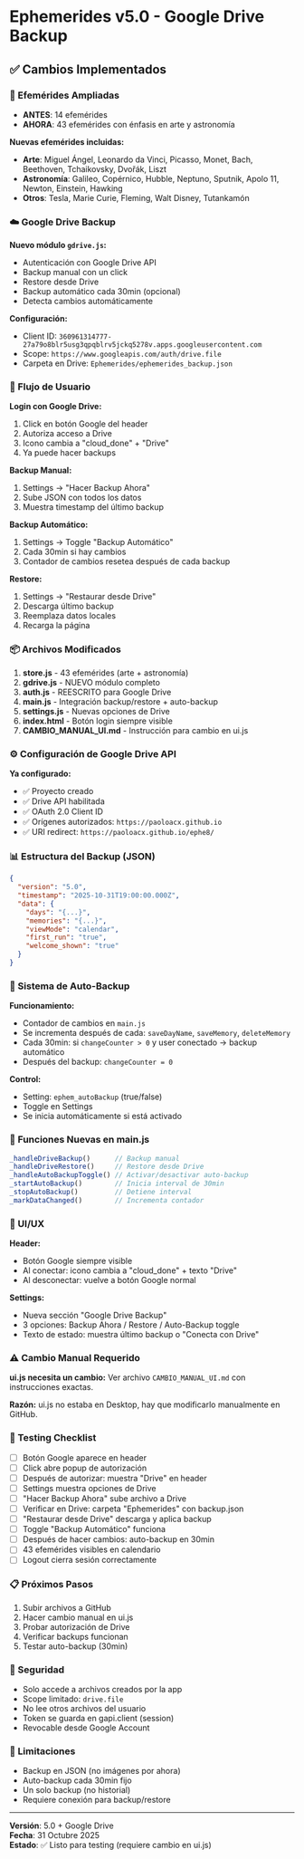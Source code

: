 # Ephemerides v5.0 - Google Drive Backup

## ✅ Cambios Implementados

### 🎨 Efemérides Ampliadas
- **ANTES**: 14 efemérides
- **AHORA**: 43 efemérides con énfasis en arte y astronomía

**Nuevas efemérides incluidas:**
- **Arte**: Miguel Ángel, Leonardo da Vinci, Picasso, Monet, Bach, Beethoven, Tchaikovsky, Dvořák, Liszt
- **Astronomía**: Galileo, Copérnico, Hubble, Neptuno, Sputnik, Apolo 11, Newton, Einstein, Hawking
- **Otros**: Tesla, Marie Curie, Fleming, Walt Disney, Tutankamón

### ☁️ Google Drive Backup

**Nuevo módulo `gdrive.js`:**
- Autenticación con Google Drive API
- Backup manual con un click
- Restore desde Drive
- Backup automático cada 30min (opcional)
- Detecta cambios automáticamente

**Configuración:**
- Client ID: `360961314777-27a79o8blr5usg3qpqblrv5jckq5278v.apps.googleusercontent.com`
- Scope: `https://www.googleapis.com/auth/drive.file`
- Carpeta en Drive: `Ephemerides/ephemerides_backup.json`

### 🔄 Flujo de Usuario

**Login con Google Drive:**
1. Click en botón Google del header
2. Autoriza acceso a Drive
3. Icono cambia a "cloud_done" + "Drive"
4. Ya puede hacer backups

**Backup Manual:**
1. Settings → "Hacer Backup Ahora"
2. Sube JSON con todos los datos
3. Muestra timestamp del último backup

**Backup Automático:**
1. Settings → Toggle "Backup Automático"
2. Cada 30min si hay cambios
3. Contador de cambios resetea después de cada backup

**Restore:**
1. Settings → "Restaurar desde Drive"
2. Descarga último backup
3. Reemplaza datos locales
4. Recarga la página

### 📦 Archivos Modificados

1. **store.js** - 43 efemérides (arte + astronomía)
2. **gdrive.js** - NUEVO módulo completo
3. **auth.js** - REESCRITO para Google Drive
4. **main.js** - Integración backup/restore + auto-backup
5. **settings.js** - Nuevas opciones de Drive
6. **index.html** - Botón login siempre visible
7. **CAMBIO_MANUAL_UI.md** - Instrucción para cambio en ui.js

### ⚙️ Configuración de Google Drive API

**Ya configurado:**
- ✅ Proyecto creado
- ✅ Drive API habilitada
- ✅ OAuth 2.0 Client ID
- ✅ Orígenes autorizados: `https://paoloacx.github.io`
- ✅ URI redirect: `https://paoloacx.github.io/ephe8/`

### 📊 Estructura del Backup (JSON)

```json
{
  "version": "5.0",
  "timestamp": "2025-10-31T19:00:00.000Z",
  "data": {
    "days": "{...}",
    "memories": "{...}",
    "viewMode": "calendar",
    "first_run": "true",
    "welcome_shown": "true"
  }
}
```

### 🔧 Sistema de Auto-Backup

**Funcionamiento:**
- Contador de cambios en `main.js`
- Se incrementa después de cada: `saveDayName`, `saveMemory`, `deleteMemory`
- Cada 30min: si `changeCounter > 0` y user conectado → backup automático
- Después del backup: `changeCounter = 0`

**Control:**
- Setting: `ephem_autoBackup` (true/false)
- Toggle en Settings
- Se inicia automáticamente si está activado

### 🎯 Funciones Nuevas en main.js

```javascript
_handleDriveBackup()      // Backup manual
_handleDriveRestore()     // Restore desde Drive
_handleAutoBackupToggle() // Activar/desactivar auto-backup
_startAutoBackup()        // Inicia interval de 30min
_stopAutoBackup()         // Detiene interval
_markDataChanged()        // Incrementa contador
```

### 📱 UI/UX

**Header:**
- Botón Google siempre visible
- Al conectar: icono cambia a "cloud_done" + texto "Drive"
- Al desconectar: vuelve a botón Google normal

**Settings:**
- Nueva sección "Google Drive Backup"
- 3 opciones: Backup Ahora / Restore / Auto-Backup toggle
- Texto de estado: muestra último backup o "Conecta con Drive"

### ⚠️ Cambio Manual Requerido

**ui.js necesita un cambio:**
Ver archivo `CAMBIO_MANUAL_UI.md` con instrucciones exactas.

**Razón:** ui.js no estaba en Desktop, hay que modificarlo manualmente en GitHub.

### 🧪 Testing Checklist

- [ ] Botón Google aparece en header
- [ ] Click abre popup de autorización
- [ ] Después de autorizar: muestra "Drive" en header
- [ ] Settings muestra opciones de Drive
- [ ] "Hacer Backup Ahora" sube archivo a Drive
- [ ] Verificar en Drive: carpeta "Ephemerides" con backup.json
- [ ] "Restaurar desde Drive" descarga y aplica backup
- [ ] Toggle "Backup Automático" funciona
- [ ] Después de hacer cambios: auto-backup en 30min
- [ ] 43 efemérides visibles en calendario
- [ ] Logout cierra sesión correctamente

### 📋 Próximos Pasos

1. Subir archivos a GitHub
2. Hacer cambio manual en ui.js
3. Probar autorización de Drive
4. Verificar backups funcionan
5. Testar auto-backup (30min)

### 🔐 Seguridad

- Solo accede a archivos creados por la app
- Scope limitado: `drive.file`
- No lee otros archivos del usuario
- Token se guarda en gapi.client (session)
- Revocable desde Google Account

### 💾 Limitaciones

- Backup en JSON (no imágenes por ahora)
- Auto-backup cada 30min fijo
- Un solo backup (no historial)
- Requiere conexión para backup/restore

---

**Versión**: 5.0 + Google Drive  
**Fecha**: 31 Octubre 2025  
**Estado**: ✅ Listo para testing (requiere cambio en ui.js)

